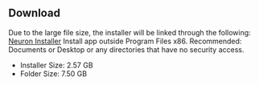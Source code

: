 ## Download
Due to the large file size, the installer will be linked through the following:  
[Neuron Installer](https://mega.nz/folder/QecCkCaZ#2uXeqCGW5okxbQ4Ya5XH_g)
Install app outside Program Files x86.
Recommended: Documents or Desktop or any directories that have no security access.

- Installer Size: 2.57 GB
- Folder Size: 7.50 GB
